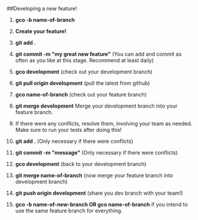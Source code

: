 ##Developing a new feature!

1) **gco -b name-of-branch**

2) **Create your feature!**

3) **git add .**

4) **git commit -m "my great new feature"** (You can add and commit as often as you like at this stage. Recommend at least daily)

5) **gco development** (check out your development branch)

6) **git pull origin development** (pull the latest from github)

7) **gco name-of-branch** (check out your feature branch)

8) **git merge development** Merge your development branch into your feature branch.

9) If there were any conflicts, resolve them, involving your team as needed. Make sure to run your tests after doing this!

10) **git add .** (Only necessary if there were conflicts)

11) **git commit -m "message"** (Only necessary if there were conflicts)

12) **gco development** (back to your development branch)

13) **git merge name-of-branch** (now merge your feature branch into development branch)

14) **git push origin development** (share you dev branch with your team!)

15) **gco -b name-of-new-branch OR gco name-of-branch** if you intend to use the same feature branch for everything.